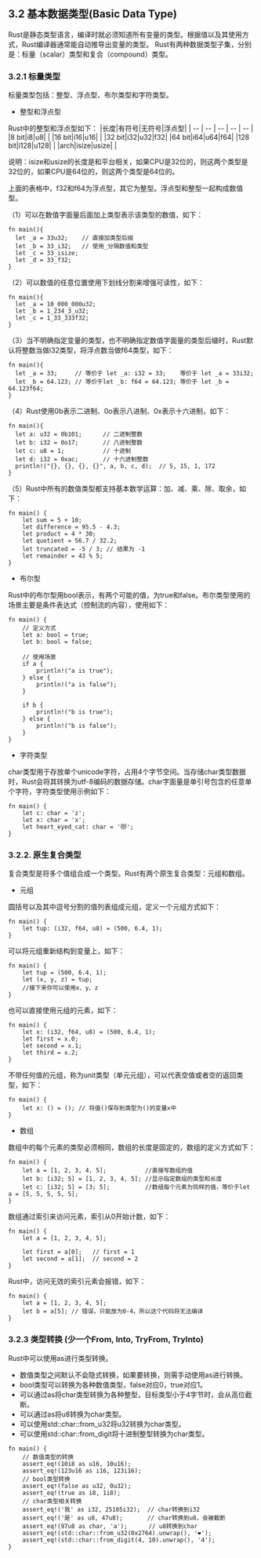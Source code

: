 ## 3.2 基本数据类型(Basic Data Type)

Rust是静态类型语言，编译时就必须知道所有变量的类型。根据值以及其使用方式，Rust编译器通常能自动推导出变量的类型。
Rust有两种数据类型子集，分别是：标量（scalar）类型和复合（compound）类型。

### 3.2.1 标量类型
标量类型包括：整型、浮点型、布尔类型和字符类型。

- 整型和浮点型

Rust中的整型和浮点型如下：
|长度|有符号|无符号|浮点型|
|  -- | -- | -- | -- | -- |
|8 bit|i8|u8| |
|16 bit|i16|u16| |
|32 bit|i32|u32|f32|
|64 bit|i64|u64|f64|
|128 bit|i128|u128| |
|arch|isize|usize| |

说明：isize和usize的长度是和平台相关，如果CPU是32位的，则这两个类型是32位的，如果CPU是64位的，则这两个类型是64位的。

上面的表格中，f32和f64为浮点型，其它为整型。浮点型和整型一起构成数值型。

（1）可以在数值字面量后面加上类型表示该类型的数值，如下：
```
fn main(){
  let _a = 33u32;    // 直接加类型后缀
  let _b = 33_i32;   // 使用_分隔数值和类型
  let _c = 33_isize;
  let _d = 33_f32;
}
```
（2）可以数值的任意位置使用下划线分割来增强可读性，如下：
```
fn main(){
  let _a = 10_000_000u32;
  let _b = 1_234_3_u32;
  let _c = 1_33_333f32;
}
```
（3）当不明确指定变量的类型，也不明确指定数值字面量的类型后缀时，Rust默认将整数当做i32类型，将浮点数当做f64类型，如下：
```
fn main(){
  let _a = 33;     // 等价于 let _a: i32 = 33;    等价于 let _a = 33i32;
  let _b = 64.123; // 等价于let _b: f64 = 64.123; 等价于 let _b = 64.123f64;
}
```
（4）Rust使用0b表示二进制、0o表示八进制、0x表示十六进制，如下：
```
fn main(){
  let a: u32 = 0b101;      // 二进制整数
  let b: i32 = 0o17;       // 八进制整数
  let c: u8 = 1;           // 十进制
  let d: i32 = 0xac;       // 十六进制整数
  println!("{}, {}, {}, {}", a, b, c, d);  // 5, 15, 1, 172
}
```
（5）Rust中所有的数值类型都支持基本数学运算：加、减、乘、除、取余，如下：
```
fn main() {
    let sum = 5 + 10;
    let difference = 95.5 - 4.3;
    let product = 4 * 30;
    let quotient = 56.7 / 32.2;
    let truncated = -5 / 3; // 结果为 -1
    let remainder = 43 % 5;
}
```

- 布尔型

Rust中的布尔型用bool表示，有两个可能的值，为true和false。布尔类型使用的场景主要是条件表达式（控制流的内容），使用如下：
```
fn main() {
    // 定义方式
    let a: bool = true;
    let b: bool = false; 

    // 使用场景
    if a {
        println!("a is true");
    } else {
        println!("a is false");
    }

    if b {
        println!("b is true");
    } else {
        println!("b is false");
    }
}
```

- 字符类型

char类型用于存放单个unicode字符，占用4个字节空间。当存储char类型数据时，Rust会将其转换为utf-8编码的数据存储。char字面量是单引号包含的任意单个字符，字符类型使用示例如下：
```
fn main() {
    let c: char = 'z';
    let x: char = 'x';
    let heart_eyed_cat: char = '😻';
}
```

### 3.2.2. 原生复合类型
复合类型是将多个值组合成一个类型。Rust有两个原生复合类型：元组和数组。

- 元组

圆括号以及其中逗号分割的值列表组成元组，定义一个元组方式如下：
```
fn main() {
    let tup: (i32, f64, u8) = (500, 6.4, 1);
}
```
可以将元组重新结构到变量上，如下：
```
fn main() {
    let tup = (500, 6.4, 1);
    let (x, y, z) = tup;
    //接下来你可以使用x、y、z
}
```
也可以直接使用元组的元素，如下：
```
fn main() {
    let x: (i32, f64, u8) = (500, 6.4, 1);
    let first = x.0;
    let second = x.1;
    let third = x.2;
}
```

不带任何值的元组，称为unit类型（单元元组），可以代表空值或者空的返回类型，如下：
```
fn main() {
    let x: () = (); // 将值()保存到类型为()的变量x中
}
```

- 数组

数组中的每个元素的类型必须相同，数组的长度是固定的，数组的定义方式如下：
```
fn main() {
    let a = [1, 2, 3, 4, 5];           //直接写数组的值
    let b: [i32; 5] = [1, 2, 3, 4, 5]; //显示指定数组的类型和长度
    let c: [i32; 5] = [3; 5];          //数组每个元素为同样的值，等价于let a = [5, 5, 5, 5, 5];
}
```
数组通过索引来访问元素，索引从0开始计数，如下：
```
fn main() {
    let a = [1, 2, 3, 4, 5];

    let first = a[0];   // first = 1
    let second = a[1];  // second = 2
}
```
Rust中，访问无效的索引元素会报错，如下：
```
fn main() {
    let a = [1, 2, 3, 4, 5];
    let b = a[5]; // 错误，只能放为0-4，所以这个代码将无法编译
}
```

### 3.2.3 类型转换 (少一个From, Into, TryFrom, TryInto)

Rust中可以使用as进行类型转换。

- 数值类型之间默认不会隐式转换，如果要转换，则需手动使用as进行转换。
- bool类型可以转换为各种数值类型，false对应0，true对应1。
- 可以通过as将char类型转换为各种整型，目标类型小于4字节时，会从高位截断。
- 可以通过as将u8转换为char类型。
- 可以使用std::char::from_u32将u32转换为char类型。
- 可以使用std::char::from_digit将十进制整型转换为char类型。
```
fn main() {
    // 数值类型的转换
    assert_eq!(10i8 as u16, 10u16);
    assert_eq!(123u16 as i16, 123i16);
    // bool类型转换
    assert_eq!(false as u32, 0u32);
    assert_eq!(true as i8, 1i8);
    // char类型相关转换
    assert_eq!('我' as i32, 25105i32);  // char转换到i32
    assert_eq!('是' as u8, 47u8);       // char转换到u8，会被截断
    assert_eq!(97u8 as char, 'a');      // u8转换到char
    assert_eq!(std::char::from_u32(0x2764).unwrap(), '❤');
    assert_eq!(std::char::from_digit(4, 10).unwrap(), '4');
}
```
